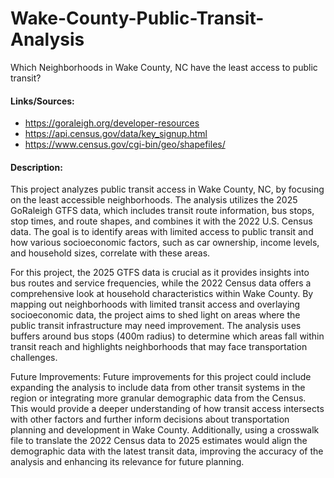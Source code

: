 # Wake-County-Public-Transit-Analysis
Which Neighborhoods in Wake County, NC have the least access to public transit?

#### Links/Sources:
- https://goraleigh.org/developer-resources
- https://api.census.gov/data/key_signup.html
- https://www.census.gov/cgi-bin/geo/shapefiles/

#### Description:
This project analyzes public transit access in Wake County, NC, by focusing on the least accessible neighborhoods. The analysis utilizes the 2025 GoRaleigh GTFS data, which includes transit route information, bus stops, stop times, and route shapes, and combines it with the 2022 U.S. Census data. The goal is to identify areas with limited access to public transit and how various socioeconomic factors, such as car ownership, income levels, and household sizes, correlate with these areas.

For this project, the 2025 GTFS data is crucial as it provides insights into bus routes and service frequencies, while the 2022 Census data offers a comprehensive look at household characteristics within Wake County. By mapping out neighborhoods with limited transit access and overlaying socioeconomic data, the project aims to shed light on areas where the public transit infrastructure may need improvement. The analysis uses buffers around bus stops (400m radius) to determine which areas fall within transit reach and highlights neighborhoods that may face transportation challenges.

Future Improvements: Future improvements for this project could include expanding the analysis to include data from other transit systems in the region or integrating more granular demographic data from the Census. This would provide a deeper understanding of how transit access intersects with other factors and further inform decisions about transportation planning and development in Wake County. Additionally, using a crosswalk file to translate the 2022 Census data to 2025 estimates would align the demographic data with the latest transit data, improving the accuracy of the analysis and enhancing its relevance for future planning.


